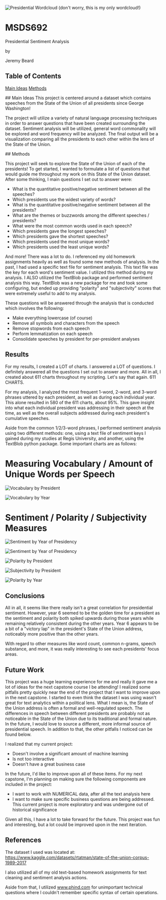 ![Presidential Wordcloud](output/example_wordcloud.png)
(don't worry, this is my only wordcloud!)

# MSDS692
Presidential Sentiment Analysis

by

Jeremy Beard

## Table of Contents
[Main Ideas](#mainideas)
[Methods](#methods)


<a name="mainideas"/>
## Main Ideas
This project is centered around a dataset which contains speeches from the State of the Union of all presidents since George Washington! 

The project will utilize a variety of natural language processing techniques in order to answer questions that have been created surrounding the dataset. Sentiment analysis will be utilized, general word commonality will be explored and word frequency will be analyzed. The final output will be a visualization comparing all the presidents to each other within the lens of the State of the Union.



<a name="methods"/>
## Methods

This project will seek to explore the State of the Union of each of the presidents! To get started, I wanted to formulate a list of questions that would guide me throughout my work on this State of the Union dataset. After some thinking, I main questions I set out to answer were:

- What is the quantitative positive/negative sentiment between all the speeches?
- Which presidents use the widest variety of words?
- What is the quantitative positive/negative sentiment between all the presidents?
- What are the themes or buzzwords among the different speeches / presidents?
- What were the most common words used in each speech?
- Which presidents gave the longest speeches?
- Which presidents gave the shortest speeches?
- Which presidents used the most unique words?
- Which presidents used the least unique words?

And more! There was a lot to do. I referenced my old homework assignments heavily as well as found some new methods of analysis. In the past, I had used a specific text file for sentiment analysis. This text file was the key for each word's sentiment value. I utilized this method during my analysis. I ALSO utilized the TextBlob package and performed sentiment analysis this way. TextBlob was a new package for me and took some configuring, but ended up providing "polarity" and "subjectivity" scores that were extremely useful to add to my analysis.


These questions will be answered through the analysis that is conducted which involves the following:

- Make everything lowercase (of course)
- Remove all symbols and characters from the speech
- Remove stopwords from each speech
- Perform lemmatization on each speech
- Consolidate speeches by president for per-president analyses


## Results

For my results, I created a LOT of charts. I answered a LOT of questions. I definitely answered all the questions I set out to answer and more. All in all, I created about 611 charts throughout my scripting. Let's say that again. 611 CHARTS. 

For my analysis, I analyzed the most frequent 1-word, 2-word, and 3-word phrases uttered by each president, as well as during each individual year. This alone resulted in 580 of the 611 charts, about 95%. This gave insight into what each individual president was addressing in their speech at the time, as well as the overall subjects addressed during each president's cumulative speeches. 

Aside from the common 1/2/3-word phrases, I performed sentiment analysis using two different methods: one, using a text file of sentiment keys I gained during my studies at Regis University, and another, using the TextBlob python package. Some important charts are as follows:

# Measuring Vocabulary / Amount of Unique Words per Speech

![Vocabulary by President](output/Unique-Words-by-President-SORTED.png)

![Vocabulary by Year](output/Unique-Words-by-Year-CHRONO.png)

# Sentiment / Polarity / Subjectivity Measures

![Sentiment by Year of Presidency](output/Avg-Sentiment-by-Year-of-Presidency.png)

![Sentiment by Year of Presidency](output/Avg-Polarity-by-Year-of-Presidency.png)

![Polarity by President](output/Polarity-by-President-SORTED.png)

![Subjectivity by President](output/Subjectivity-by-President-SORTED.png)

![Polarity by Year](output/Polarity-by-Year-CHRONO.png)


## Conclusions

All in all, it seems like there really isn't a great correlation for presidential sentiment. However, year 6 seemed to be the golden time for a president as the sentiment and polarity both spiked upwards during those years while remaining relatively consistent during the other years. Year 6 appears to be a bit of a "victory lap" in the president's State of the Union address, noticeably more positive than the other years.

With regard to other measures like word count, common n-grams, speech substance, and more, it was really interesting to see each presidents' focus areas. 

## Future Work

This project was a huge learning experience for me and really it gave me a lot of ideas for the next capstone course I be attending! I realized some pitfalls pretty quickly near the end of the project that I want to improve upon in the next capstone. I started to even think the dataset I was using wasn't great for text analytics within a political lens. What I mean is, the State of the Union address is often a formal and well-regulated speech. The differences in speech between different presidents are probably not as noticeable in the State of the Union due to its traditional and formal nature. In the future, I would love to source a different, more informal source of presidential speech. In addition to that, the other pitfalls I noticed can be found below. 

I realized that my current project:

- Doesn't involve a significant amount of machine learning 
- Is not too interactive
- Doesn't have a great business case

In the future, I'd like to improve upon all of these items. For my next capstone, I'm planning on making sure the following components are included in the project:

- I want to work with NUMERICAL data, after all the text analysis here
- I want to make sure specific business questions are being addressed. This current project is more exploratory and was undergone out of historical significance

Given all this, I have a lot to take forward for the future. This project was fun and interesting, but a lot could be improved upon in the next iteration. 

## References
The dataset I used was located at: 
https://www.kaggle.com/datasets/rtatman/state-of-the-union-corpus-1989-2017

I also utilized all of my old text-based homework assignments for text cleaning and sentiment analysis actions.

Aside from that, I utilized www.phind.com for unimportant technical questions where I couldn't remember specific syntax of certain operations. 







